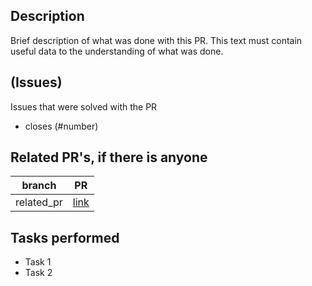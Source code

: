 ## Description 

Brief description of what was done with this PR. This text must contain useful data to the understanding of what was done.


##  (Issues)

Issues that were solved with the PR
* closes (#number)


## Related PR's, if there is anyone

branch | PR
------ | ------
related_pr | [link]()


## Tasks performed
* Task 1
* Task 2
 